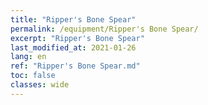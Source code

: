 ```yaml
---
title: "Ripper's Bone Spear"
permalink: /equipment/Ripper's Bone Spear/
excerpt: "Ripper's Bone Spear"
last_modified_at: 2021-01-26
lang: en
ref: "Ripper's Bone Spear.md"
toc: false
classes: wide
---
```


